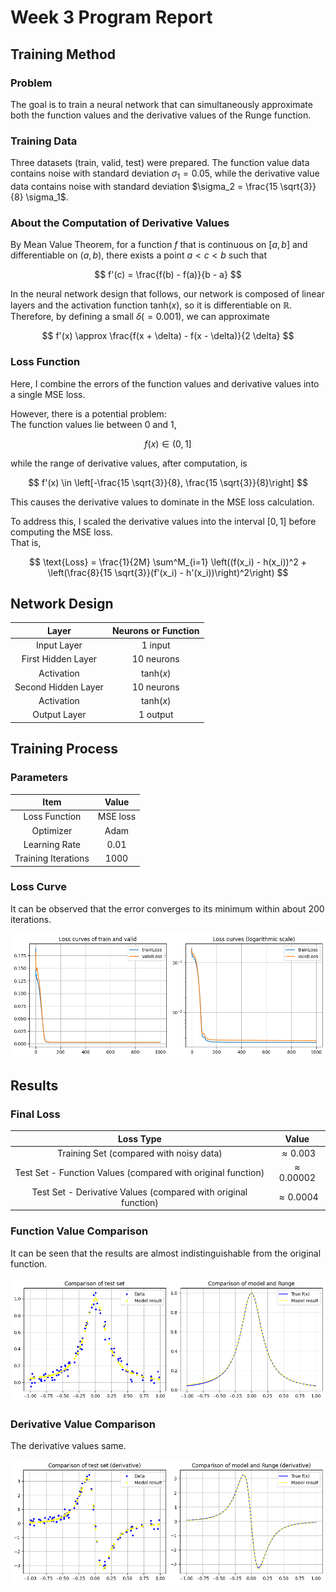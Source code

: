 # Week 3 Program Report


## Training Method

### Problem

The goal is to train a neural network that can simultaneously approximate both the function values and the derivative values of the Runge function.  

### Training Data

Three datasets (train, valid, test) were prepared. The function value data contains noise with standard deviation $\sigma_1 = 0.05$, while the derivative value data contains noise with standard deviation $\sigma_2 = \frac{15 \sqrt{3}}{8} \sigma_1$.  

### About the Computation of Derivative Values

By Mean Value Theorem, for a function $f$ that is continuous on $[a, b]$ and differentiable on $(a, b)$, there exists a point $a < c < b$ such that  

$$
f'(c) = \frac{f(b) - f(a)}{b - a}
$$  

In the neural network design that follows, our network is composed of linear layers and the activation function $\text{tanh}(x)$, so it is differentiable on $\mathbb{R}$.  
Therefore, by defining a small $\delta (= 0.001)$, we can approximate  

$$
f'(x) \approx \frac{f(x + \delta) - f(x - \delta)}{2 \delta}
$$  

### Loss Function

Here, I combine the errors of the function values and derivative values into a single MSE loss.  

However, there is a potential problem:  
The function values lie between 0 and 1,  

$$
f(x) \in (0, 1]
$$  

while the range of derivative values, after computation, is  

$$
f'(x) \in \left[-\frac{15 \sqrt{3}}{8}, \frac{15 \sqrt{3}}{8}\right]
$$  

This causes the derivative values to dominate in the MSE loss calculation.  

To address this, I scaled the derivative values into the interval $[0, 1]$ before computing the MSE loss.  
That is,  

$$
\text{Loss} = \frac{1}{2M} \sum^M_{i=1} \left((f(x_i) - h(x_i))^2 + \left(\frac{8}{15 \sqrt{3}}(f'(x_i) - h'(x_i))\right)^2\right)
$$  


## Network Design

| Layer | Neurons or Function |
| :---: | :---: |
| Input Layer | 1 input |
| First Hidden Layer | 10 neurons |
| Activation | $\text{tanh}(x)$ |
| Second Hidden Layer | 10 neurons |
| Activation | $\text{tanh}(x)$ |
| Output Layer | 1 output |  


## Training Process

### Parameters

| Item | Value |
| :---: | :---: |
| Loss Function | MSE loss |
| Optimizer | Adam |
| Learning Rate | 0.01 |
| Training Iterations | 1000 |  

### Loss Curve

It can be observed that the error converges to its minimum within about 200 iterations.  

![figure_1](figure/lossCurve.png)  


## Results

### Final Loss

| Loss Type | Value |
| :---: | :---: |
| Training Set (compared with noisy data) | $\approx 0.003$ |
| Test Set - Function Values (compared with original function) | $\approx 0.00002$ |
| Test Set - Derivative Values (compared with original function) | $\approx 0.0004$ |  

### Function Value Comparison

It can be seen that the results are almost indistinguishable from the original function.

![figure_2](figure/result_func.png)  

### Derivative Value Comparison

The derivative values same.

![figure_3](figure/result_diff.png)  
